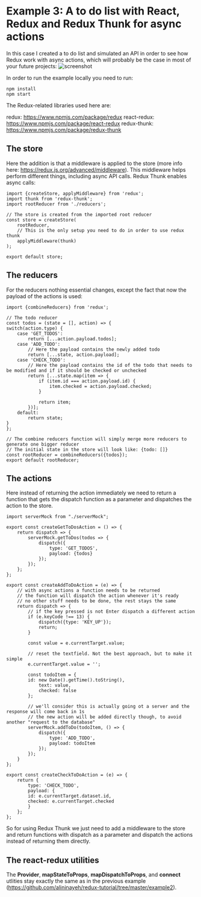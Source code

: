 # Example 3: A to do list with React, Redux and Redux Thunk for async actions

In this case I created a to do list and simulated an API in order to see how Redux work with async actions, which will probably be the case in most of your future projects:
![screenshot](https://alininayeh-storage.s3.eu-central-1.amazonaws.com/1562856446481Screenshot%202019-07-11%20at%2016.31.42.png)

In order to run the example locally you need to run:

    npm install
    npm start

The Redux-related libraries used here are:

redux: https://www.npmjs.com/package/redux
react-redux: https://www.npmjs.com/package/react-redux
redux-thunk: https://www.npmjs.com/package/redux-thunk

## The store

Here the addition is that a middleware is applied to the store (more info here: https://redux.js.org/advanced/middleware). This middleware helps perform different things, including async API calls. Redux Thunk enables async calls:

    import {createStore, applyMiddleware} from 'redux';
    import thunk from 'redux-thunk';
    import rootReducer from './reducers';

    // The store is created from the imported root reducer
    const store = createStore(
        rootReducer,
        // This is the only setup you need to do in order to use redux thunk
        applyMiddleware(thunk)
    );

    export default store;

## The reducers

For the reducers nothing essential changes, except the fact that now the payload of the actions is used:

    import {combineReducers} from 'redux';

    // The todo reducer
    const todos = (state = [], action) => {
    switch(action.type) {
        case 'GET_TODOS':
            return [...action.payload.todos];
        case 'ADD_TODO':
            // Here the payload contains the newly added todo
            return [...state, action.payload];
        case 'CHECK_TODO':
            // Here the payload contains the id of the todo that needs to be modified and if it should be checked or unchecked
            return [...state.map(item => {
                if (item.id === action.payload.id) {
                    item.checked = action.payload.checked;
                }

                return item;
            })];
        default:
            return state;
    }
    };

    // The combine reducers function will simply merge more reducers to generate one bigger reducer
    // The initial state in the store will look like: {todo: []}
    const rootReducer = combineReducers({todos});
    export default rootReducer;

## The actions

Here instead of returning the action immediately we need to return a function that gets the dispatch function as a parameter and dispatches the action to the store.

    import serverMock from "./serverMock";

    export const createGetToDosAction = () => {
        return dispatch => {
            serverMock.getToDos(todos => {
                dispatch({
                    type: 'GET_TODOS',
                    payload: {todos}
                });
            });
        };
    };

    export const createAddToDoAction = (e) => {
        // with async actions a function needs to be returned
        // the function will dispatch the action whenever it's ready
        // no other stuff needs to be done, the rest stays the same
        return dispatch => {
            // if the key pressed is not Enter dispatch a different action
            if (e.keyCode !== 13) {
                dispatch({type: 'KEY_UP'});
                return;
            }

            const value = e.currentTarget.value;

            // reset the textfield. Not the best approach, but to make it simple
            e.currentTarget.value = '';

            const todoItem = {
            id: new Date().getTime().toString(),
                text: value,
                checked: false
            };

            // we'll consider this is actually going ot a server and the response will come back in 1s
            // the new action will be added directly though, to avoid another "request to the database"
            serverMock.addToDo(todoItem, () => {
                dispatch({
                    type: 'ADD_TODO',
                    payload: todoItem
                });
            });
        }
    };

    export const createCheckToDoAction = (e) => {
        return {
            type: 'CHECK_TODO',
            payload: {
            id: e.currentTarget.dataset.id,
            checked: e.currentTarget.checked
            }
        };
    };

So for using Redux Thunk we just need to add a middleware to the store and return functions with dispatch as a parameter and dispatch the actions instead of returning them directly.

## The react-redux utilities

The **Provider**, **mapStateToProps**, **mapDispatchToProps**, and **connect** utlities stay exactly the same as in the previous example (https://github.com/alininayeh/redux-tutorial/tree/master/example2). 
